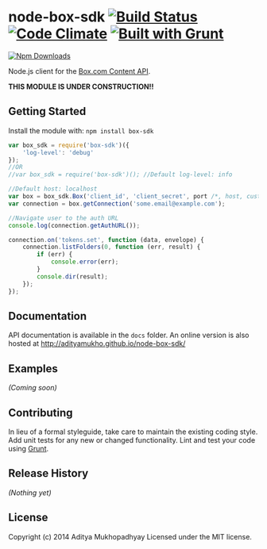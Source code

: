 # node-box-sdk [![Build Status](https://travis-ci.org/adityamukho/node-box-sdk.svg?branch=master)](https://travis-ci.org/adityamukho/node-box-sdk) [![Code Climate](https://codeclimate.com/github/adityamukho/node-box-sdk.png)](https://codeclimate.com/github/adityamukho/node-box-sdk) [![Built with Grunt](https://cdn.gruntjs.com/builtwith.png)](http://gruntjs.com/)

[![Npm Downloads](https://nodei.co/npm/node-box-sdk.png?downloads=true&stars=true)](https://www.npmjs.org/package/box-sdk)

Node.js client for the [Box.com Content API](https://developers.box.com/docs/).

**THIS MODULE IS UNDER CONSTRUCTION!!**

## Getting Started
Install the module with: `npm install box-sdk`

```javascript
var box_sdk = require('box-sdk')({
	'log-level': 'debug'
});
//OR
//var box_sdk = require('box-sdk')(); //Default log-level: info

//Default host: localhost
var box = box_sdk.Box('client_id', 'client_secret', port /*, host, customLogger */);
var connection = box.getConnection('some.email@example.com');

//Navigate user to the auth URL
console.log(connection.getAuthURL());

connection.on('tokens.set', function (data, envelope) {
	connection.listFolders(0, function (err, result) {
		if (err) {
			console.error(err);
		}
		console.dir(result);
	});
});
```

## Documentation
API documentation is available in the `docs` folder. An online version is also hosted at http://adityamukho.github.io/node-box-sdk/

## Examples
_(Coming soon)_

## Contributing
In lieu of a formal styleguide, take care to maintain the existing coding style. Add unit tests for any new or changed functionality. Lint and test your code using [Grunt](http://gruntjs.com/).

## Release History
_(Nothing yet)_

## License
Copyright (c) 2014 Aditya Mukhopadhyay
Licensed under the MIT license.
